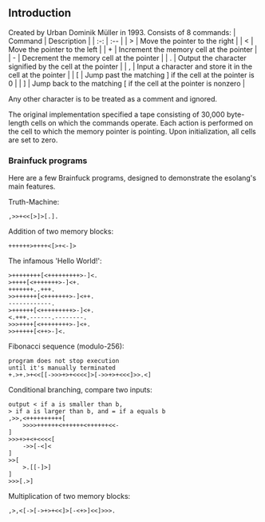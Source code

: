 ## Introduction

Created by Urban Dominik Müller in 1993.
Consists of 8 commands:
| Command | Description |
| :-: | :-- |
| \> | Move the pointer to the right |
| <	| Move the pointer to the left |
| \+ | Increment the memory cell at the pointer |
| \- | Decrement the memory cell at the pointer |
| .	| Output the character signified by the cell at the pointer	|
| ,	| Input a character and store it in the cell at the pointer	|
| [	| Jump past the matching ] if the cell at the pointer is 0	|
| ]	| Jump back to the matching [ if the cell at the pointer is nonzero |

Any other character is to be treated as a comment and ignored.

The original implementation specified a tape consisting of 30,000 byte-length cells on which the commands operate. Each action is performed on the cell to which the memory pointer is pointing. Upon initialization, all cells are set to zero.

### Brainfuck programs
Here are a few Brainfuck programs, designed to demonstrate the esolang's main features.

Truth-Machine:
```brainfuck
,>>+<<[>]>[.].
```

Addition of two memory blocks:
```brainfuck
++++++>++++<[>+<-]>
```

The infamous 'Hello World!':
```brainfuck
>++++++++[<+++++++++>-]<.
>++++[<+++++++>-]<+.
+++++++..+++.
>>++++++[<+++++++>-]<++.
------------.
>++++++[<+++++++++>-]<+.
<.+++.------.--------.
>>>++++[<++++++++>-]<+.
>>+++++[<++>-]<.
```

Fibonacci sequence (modulo-256):
```brainfuck
program does not stop execution
until it's manually terminated
+.>+.>+<<[[->>>+>+<<<<]>[->>+>+<<<]>>.<]
```

Conditional branching, compare two inputs:
```brainfuck
output < if a is smaller than b,
> if a is larger than b, and = if a equals b
,>>,<++++++++++[
    >>>>++++++<++++++<++++++<<-
]
>>>+>+<+<<<<[
    ->>[-<]<
]
>>[
    >.[[-]>]
]
>>>[.>]
```

Multiplication of two memory blocks:
```brainfuck
,>,<[->[->+>+<<]>[-<+>]<<]>>>.
```
